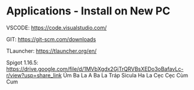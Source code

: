 # Applications - Install on New PC
VSCODE: https://code.visualstudio.com/

GIT: https://git-scm.com/downloads

TLauncher: https://tlauncher.org/en/

Spigot 1.16.5: https://drive.google.com/file/d/1MVbXgdx2GjTrQRVBsXEDo3oBafavLc-r/view?usp=share_link
Úm Ba La A Ba La Tráp Sicula Ha La Cẹc Cẹc Cùm Cum
